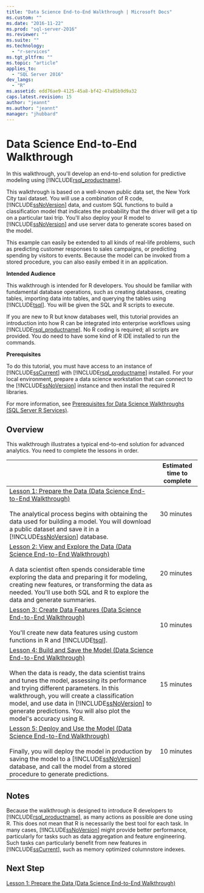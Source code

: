```yaml
---
title: "Data Science End-to-End Walkthrough | Microsoft Docs"
ms.custom: ""
ms.date: "2016-11-22"
ms.prod: "sql-server-2016"
ms.reviewer: ""
ms.suite: ""
ms.technology: 
  - "r-services"
ms.tgt_pltfrm: ""
ms.topic: "article"
applies_to: 
  - "SQL Server 2016"
dev_langs: 
  - "R"
ms.assetid: edd76ae9-4125-45a8-bf42-47a85b9d9a32
caps.latest.revision: 15
author: "jeannt"
ms.author: "jeannt"
manager: "jhubbard"
---
```

# Data Science End-to-End Walkthrough
In this walkthrough, you'll develop an end-to-end solution for predictive modeling using [!INCLUDE[rsql_productname](../../includes/rsql-productname-md.md)].  
  
This walkthrough is based on a well-known public data set, the New York City taxi dataset. You will use a combination of R code, [!INCLUDE[ssNoVersion](../../includes/ssnoversion-md.md)] data, and custom SQL functions to build a classification model that indicates the probability that the driver will get a tip on a particular taxi trip. You'll also deploy your R model to [!INCLUDE[ssNoVersion](../../includes/ssnoversion-md.md)] and use server data to generate scores based on the model.  
  
This example can easily be extended to all kinds of real-life problems, such as predicting customer responses to sales campaigns, or predicting spending by visitors to events. Because the model can be invoked from a stored procedure, you can also easily embed it in an application.  
  
**Intended Audience**  
  
This walkthrough is intended for R developers. You should be familiar with fundamental database operations, such as creating databases, creating tables, importing data into tables, and querying the tables using [!INCLUDE[tsql](../../includes/tsql-md.md)].  You will be given the SQL and R scripts to execute.  
  
If you are new to R but know databases well, this tutorial provides an introduction into how R can be integrated into enterprise workflows using [!INCLUDE[rsql_productname](../../includes/rsql-productname-md.md)]. No R coding is required; all scripts are provided. You do need to have some kind of R IDE installed to run the commands.  
  
**Prerequisites**  
  
To do this tutorial, you must have access to an instance of [!INCLUDE[ssCurrent](../../includes/sscurrent-md.md)] with [!INCLUDE[rsql_productname](../../includes/rsql-productname-md.md)] installed. For your local environment, prepare a data science workstation that can connect to the [!INCLUDE[ssNoVersion](../../includes/ssnoversion-md.md)] instance and then install the required R libraries.  
  
For more information, see [Prerequisites for Data Science Walkthroughs &#40;SQL Server R Services&#41;](../../advanced-analytics/r-services/prerequisites-for-data-science-walkthroughs-sql-server-r-services.md).  
  
## Overview  
This walkthrough illustrates a typical end-to-end solution for advanced analytics. You need to complete the lessons in order.  
  
||Estimated time to complete|  
|-|------------------------------|  
|[Lesson 1: Prepare the Data &#40;Data Science End-to-End Walkthrough&#41;](../../advanced-analytics/r-services/lesson-1-prepare-the-data-data-science-end-to-end-walkthrough.md)<br /><br />The analytical process begins with obtaining the data used for building a model. You will download a public dataset and save it in a [!INCLUDE[ssNoVersion](../../includes/ssnoversion-md.md)] database.|30 minutes|  
|[Lesson 2: View and Explore the Data &#40;Data Science End-to-End Walkthrough&#41;](../../advanced-analytics/r-services/lesson-2-view-and-explore-the-data-data-science-end-to-end-walkthrough.md)<br /><br />A data scientist often spends considerable time  exploring the data and preparing it for modeling, creating new features, or transforming the data as needed.  You'll use both SQL and R to explore the data and generate summaries.|20 minutes|  
|[Lesson 3: Create Data Features &#40;Data Science End-to-End Walkthrough&#41;](../../advanced-analytics/r-services/lesson-3-create-data-features-data-science-end-to-end-walkthrough.md)<br /><br />You'll create new data features using custom functions in R and [!INCLUDE[tsql](../../includes/tsql-md.md)].|10 minutes|  
|[Lesson 4: Build and Save the Model &#40;Data Science End-to-End Walkthrough&#41;](../../advanced-analytics/r-services/lesson-4-build-and-save-the-model-data-science-end-to-end-walkthrough.md)<br /><br />When the data is ready, the data scientist trains and tunes the model, assessing its performance and trying different parameters. In this walkthrough, you will create a classification model, and use data in [!INCLUDE[ssNoVersion](../../includes/ssnoversion-md.md)] to generate predictions. You will also  plot the model's accuracy using R.|15 minutes|  
|[Lesson 5: Deploy and Use the Model &#40;Data Science End-to-End Walkthrough&#41;](../../advanced-analytics/r-services/lesson-5-deploy-and-use-the-model-data-science-end-to-end-walkthrough.md)<br /><br />Finally, you will deploy the model in production by saving the model to a [!INCLUDE[ssNoVersion](../../includes/ssnoversion-md.md)] database, and call the model from a stored procedure to generate predictions.|10 minutes|  
  
## Notes  
Because the walkthrough is designed to introduce R developers to [!INCLUDE[rsql_productname](../../includes/rsql-productname-md.md)], as many actions as possible are done using R. This does not mean that R is necessarily the best tool for each task. In many cases, [!INCLUDE[ssNoVersion](../../includes/ssnoversion-md.md)] might provide better performance, particularly for tasks such as data aggregation and feature engineering. Such tasks can particularly benefit from new features in [!INCLUDE[ssCurrent](../../includes/sscurrent-md.md)], such as memory optimized columnstore indexes.  
  
## Next Step  
[Lesson 1: Prepare the Data &#40;Data Science End-to-End Walkthrough&#41;](../../advanced-analytics/r-services/lesson-1-prepare-the-data-data-science-end-to-end-walkthrough.md)  
  
  
  
